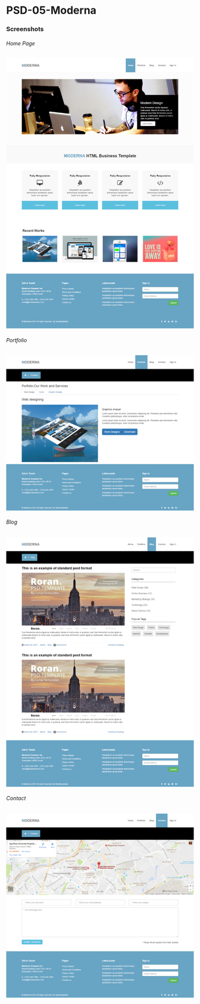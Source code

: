# PSD-05-Moderna


### Screenshots
###### Home Page

![Home Page](https://github.com/anitaaziz/psd-to-html-examples/blob/master/PSD-05-Moderna/screenshot-main.png)

###### Portfolio

![Portfolio Page](https://github.com/anitaaziz/psd-to-html-examples/blob/master/PSD-05-Moderna/screenshot-portfolio.png)

###### Blog

![Blog Page](https://github.com/anitaaziz/psd-to-html-examples/blob/master/PSD-05-Moderna/screenshot-blog.png)

###### Contact

![Contact Page](https://github.com/anitaaziz/psd-to-html-examples/blob/master/PSD-05-Moderna/screenshot-contact.png)


